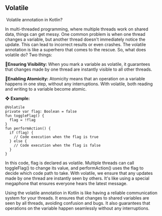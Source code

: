 ## Volatile 

 Volatile annotation in Kotlin?

In multi-threaded programming, where multiple threads work on shared data, things can get messy. One common problem is when one thread changes a variable, but another thread doesn't immediately notice the update. This can lead to incorrect results or even crashes. The volatile annotation is like a superhero that comes to the rescue.
So, what does volatile do? Two things:

🔹**Ensuring Visibility:**
When you mark a variable as volatile, it guarantees that changes made by one thread are instantly visible to all other threads. 

🔹**Enabling Atomicity:**
Atomicity means that an operation on a variable happens in one step, without any interruptions. With volatile, both reading and writing to a variable become atomic. 

**❖ Example:**
```
@Volatile
private var flag: Boolean = false
fun toggleFlag() {
  flag = !flag
}
fun performAction() {
  if (flag) {
    // Code execution when the flag is true
  } else {
    // Code execution when the flag is false
  }
}
```
In this code, flag is declared as volatile. Multiple threads can call toggleFlag() to change its value, and performAction() uses the flag to decide which code path to take. With volatile, we ensure that any updates made by one thread are instantly seen by others. It's like using a special megaphone that ensures everyone hears the latest message.

Using the volatile annotation in Kotlin is like having a reliable communication system for your threads. It ensures that changes to shared variables are seen by all threads, avoiding confusion and bugs. It also guarantees that operations on the variable happen seamlessly without any interruptions. 
